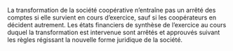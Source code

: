 La transformation de la société coopérative n’entraîne pas un arrêté des comptes si elle survient en cours d’exercice, sauf si les coopérateurs en décident autrement.
Les états financiers de synthèse de l’exercice au cours duquel la transformation est intervenue sont arrêtés et approuvés suivant les règles régissant la nouvelle forme juridique de la société.